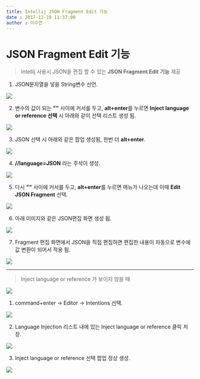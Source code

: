 ```yaml
---
title: Intellij JSON Fragment Edit 기능
date : 2017-12-19 11:37:00
author : 이수연
---
```


JSON Fragment Edit 기능
=======================

> Intellij 사용시 JSON을 편집 할 수 있는 **JSON Fragment Edit 기능** 제공 


1. JSON문자열을 넣을 String변수 선언. 

![](http://tech.javacafe.io/img/blog/20171219/tip_01.png)

2. 변수의 값이 되는 **""** 사이에 커서를 두고, **alt+enter**를 누르면 **Inject language or reference 선택** 시 아래와 같이 선택 리스트 생성 됨. 

![](http://tech.javacafe.io/img/blog/20171219/tip_02.png)

3. JSON 선택 시 아래와 같은 팝업 생성됨, 한번 더 **alt+enter**. 

![](http://tech.javacafe.io/img/blog/20171219/tip_03.png) 

4. **//language=JSON** 라는 주석이 생성. 

![](http://tech.javacafe.io/img/blog/20171219/tip_04.png)

5. 다시 **""** 사이에 커서를 두고, **alt+enter**를 누르면 메뉴가 나오는데 이때 **Edit JSON Fragment** 선택. 

![](http://tech.javacafe.io/img/blog/20171219/tip_05.png)

6. 아래 이미지와 같은 JSON편집 화면 생성 됨. 

![](http://tech.javacafe.io/img/blog/20171219/tip_06.png)

7. Fragment 편집 화면에서 JSON을 직접 편집하면 편집한 내용이 자동으로 변수에 값 변환이 되어서 적용 됨. 

![](http://tech.javacafe.io/img/blog/20171212/tip_07.png)




---



> Inject Ianguage or reference 가 보이지 않을 때 

![](http://tech.javacafe.io/img/blog/20171219/tip_08.png)


1. command+enter -> Editor -> Intentions 선택. 

![](http://tech.javacafe.io/img/blog/20171219/tip_09.png)

2. Language Injection 리스트 내에 있는 Inject language or reference 클릭 저장. 

![](http://tech.javacafe.io/img/blog/20171219/tip_10.png)

3. Inject language or reference 선택 팝업 정상 생성. 

![](http://tech.javacafe.io/img/blog/20171219/tip_11.png)
